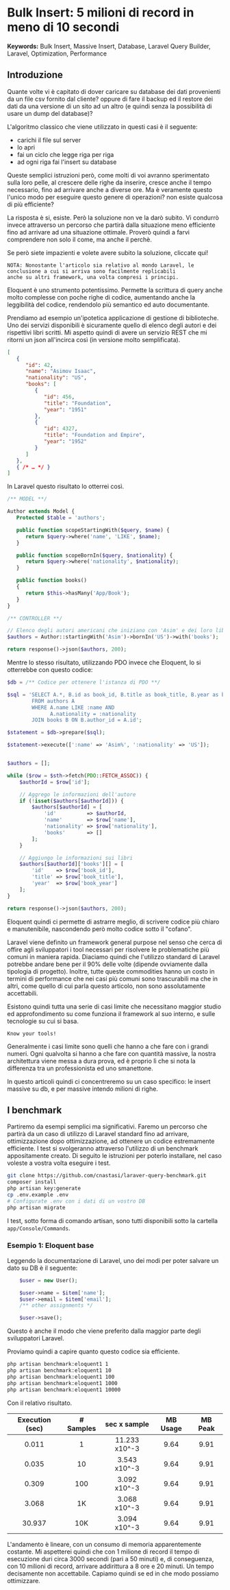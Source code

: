 # Bulk Insert: 5 milioni di record in meno di 10 secondi

**Keywords:** Bulk Insert, Massive Insert, Database, Laravel Query
Builder, Laravel, Optimization, Performance

## Introduzione
Quante volte vi è capitato di dover caricare su database dei dati provenienti da un file csv fornito dal cliente? oppure 
di fare il backup ed il restore dei dati da una versione di un sito ad un altro (e quindi senza la possibilità di usare un dump del database)? 

L'algoritmo classico che viene utilizzato in questi casi è il seguente:

* carichi il file sul server
* lo apri
* fai un ciclo che legge riga per riga
* ad ogni riga fai l'insert su database

Queste semplici istruzioni però, come molti di voi avranno sperimentato sulla loro pelle, al crescere delle
righe da inserire, cresce anche il tempo necessario, fino ad arrivare anche a diverse ore. Ma è veramente questo l'unico modo per 
eseguire questo genere di operazioni? non esiste qualcosa di più efficiente?

La risposta è si, esiste. Però la soluzione non ve la darò subito. Vi condurrò invece attraverso un percorso
che partirà dalla situazione meno efficiente fino ad arrivare ad una situazione ottimale. Proverò quindi a 
farvi comprendere non solo il come, ma anche il perchè.

Se però siete impazienti e volete avere subito la soluzione, cliccate qui!

```
NOTA: Nonostante l'articolo sia relativo al mondo Laravel, le conclusione a cui si arriva sono facilmente replicabili
anche su altri framework, una volta compresi i principi.
```

Eloquent è uno strumento potentissimo.
Permette la scrittura di query anche molto complesse con poche righe di
codice, aumentando anche la leggibilità del codice, rendendolo più
semantico ed auto documentante.

Prendiamo ad esempio un'ipotetica applicazione di gestione di
biblioteche.
Uno dei servizi disponibili è sicuramente quello di elenco degli autori
e dei rispettivi libri scritti. Mi aspetto quindi di avere un servizio
REST che mi ritorni un json all'incirca così (in versione molto
semplificata).

```json
[
   {
      "id": 42,
      "name": "Asimov Isaac",
      "nationality": "US",
      "books": [
         {
            "id": 456,
            "title": "Foundation",
            "year": "1951"
         },
         {
            "id": 4327,
            "title": "Foundation and Empire",
            "year": "1952"
         }
      ]
   },
   { /* … */ }
]
```

In Laravel questo risultato lo otterrei così.

```php
/** MODEL **/

Author extends Model {
   Protected $table = 'authors';

   public function scopeStartingWith($query, $name) {
      return $query->where('name', 'LIKE', $name);
   }

   public function scopeBornIn($query, $nationality) {
      return $query->where('nationality', $nationality);
   }

   public function books()
   {
      return $this->hasMany('App/Book');
   }
}

/** CONTROLLER **/

// Elenco degli autori americani che iniziano con 'Asim' e dei loro libri
$authors = Author::startingWith('Asim')->bornIn('US')->with('books');

return response()->json($authors, 200);
```

Mentre lo stesso risultato, utilizzando PDO invece che Eloquent, lo si
otterrebbe con questo codice:

```php
$db = /** Codice per ottenere l'istanza di PDO **/

$sql = 'SELECT A.*, B.id as book_id, B.title as book_title, B.year as book_year
        FROM authors A
        WHERE A.name LIKE :name AND
              A.nationality = :nationality
        JOIN books B ON B.author_id = A.id';

$statement = $db->prepare($sql);

$statement->execute([':name' => 'Asim%', ':nationality' => 'US']);


$authors = [];

while ($row = $sth->fetch(PDO::FETCH_ASSOC)) {
    $authorId = $row['id'];

    // Aggrego le informazioni dell'autore
    if (!isset($authors[$authorId])) {
        $authors[$authorId] = [
            'id'          => $authorId,
            'name'        => $row['name'],
            'nationality' => $row['nationality'],
            'books'       => []
        ];
    }

    // Aggiungo le informazioni sui libri
    $authors[$authorId]['books'][] = [
        'id'    => $row['book_id'],
        'title' => $row['book_title'],
        'year'  => $row['book_year']
    ];
}

return response()->json($authors, 200);
```

Eloquent quindi ci permette di astrarre meglio, di scrivere codice più
chiaro e manutenibile, nascondendo però molto codice sotto il "cofano".

Laravel viene definito un framework general purpose nel senso che
cerca di offire agli sviluppatori i tool necessari per risolvere le
problematiche più comuni in maniera rapida. Diaciamo quindi che l'utilizzo
standard di Laravel potrebbe andare bene per il 90% delle volte
(dipende ovviamente dalla tipologia di progetto). Inoltre, tutte queste
commodities hanno un costo in termini di performance che nei casi più
comuni sono trascurabili ma che in altri, come quello di cui parla questo
articolo, non sono assolutamente accettabili.

Esistono quindi tutta una serie di casi limite che necessitano maggior studio ed
approfondimento su come funziona il framework al suo interno, e sulle
tecnologie su cui si basa.

`Know your tools!`

Generalmente i casi limite sono quelli che hanno a che fare con i grandi
numeri. Ogni qualvolta si hanno a che fare con quantità massive, la
nostra architettura viene messa a dura prova, ed è proprio lì che si
nota la differenza tra un professionista ed uno smanettone.


In questo articoli quindi ci concentreremo su un caso specifico:
le insert massive su db, e per massive intendo milioni di righe.

## I benchmark
Partiremo da esempi semplici ma significativi. Faremo un percorso che
partirà da un caso di utilizzo di Laravel standard fino ad arrivare, ottimizzazione
dopo ottimizzazione, ad ottenere un codice estremamente efficiente. I test
si svolgeranno attraverso l'utilizzo di un benchmark appositamente creato.
Di seguito le istruzioni per poterlo installare, nel caso voleste a vostra volta
eseguire i test.

```bash
git clone https://github.com/cnastasi/laraver-query-benchmark.git
composer install
php artisan key:generate
cp .env.example .env
# Configurate .env con i dati di un vostro DB
php artisan migrate
```

I test, sotto forma di comando artisan, sono tutti disponibili sotto la
cartella `app/Console/Commands`.

### Esempio 1: Eloquent base
Leggendo la documentazione di Laravel, uno dei modi per poter salvare un
dato su DB è il seguente:

```php
    $user = new User();

    $user->name = $item['name'];
    $user->email = $item['email'];
    /** other assignments */

    $user->save();
```

Questo è anche il modo che viene preferito dalla maggior parte
degli sviluppatori Laravel.

Proviamo quindi a capire quanto questo codice sia efficiente.

```bash
php artisan benchmark:eloquent1 1
php artisan benchmark:eloquent1 10
php artisan benchmark:eloquent1 100
php artisan benchmark:eloquent1 1000
php artisan benchmark:eloquent1 10000
```
Con il relativo risultato.

| Execution (sec)| # Samples | sec x sample  | MB Usage | MB Peak |
| :------------: | :-------: | :-----------: | :------: | :-----: |
| 0.011          | 1         | 11.233 x10^-3 | 9.64     | 9.91    |
| 0.035          | 10        | 3.543 x10^-3  | 9.64     | 9.91    |
| 0.309          | 100       | 3.092 x10^-3  | 9.64     | 9.91    |
| 3.068          | 1K        | 3.068 x10^-3  | 9.64     | 9.91    |
| 30.937         | 10K       | 3.094 x10^-3  | 9.64     | 9.91    |


L'andamento è lineare, con un consumo di memoria apparentemente costante.
Mi aspetterei quindi che con 1 milione di record il tempo di esecuzione
duri circa 3000 secondi (pari a 50 minuti) e, di conseguenza, con 10
milioni di record, arrivare addirittura a 8 ore e 20 minuti. Un tempo
decisamente non accettabile. Capiamo quindi se ed in che modo possiamo
ottimizzare.